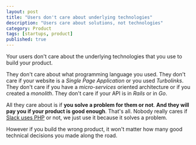 ```yaml
---
layout: post
title: "Users don't care about underlying technologies"
description: "Users care about solutions, not technologies"
category: Product
tags: [startups, product]
published: true
---
```

Your users don't care about the underlying technologies that you use to build
your product.

They don't care about what programming language you used. They don't care if
your website is a _Single Page Application_ or you used _Turbolinks_. They don't
care if you have a _micro-services_ oriented architecture or if you created a
_monolith_. They don't care if your API is in _Rails_ or in _Go_.

All they care about is if **you solve a problem for them or not**. **And they
will pay you if your product is good enough**. That's all. Nobody really cares
if
[Slack uses PHP](https://slack.engineering/taking-php-seriously-cf7a60065329#.av6sp0omd)
or not, we just use it because it solves a problem.

However if you build the wrong product, it won't matter how many good technical
decisions you made along the road.
